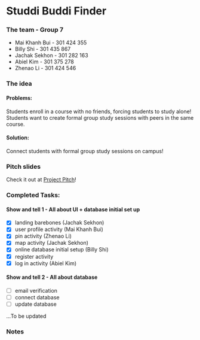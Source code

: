 # Studdi Buddi Finder

### The team - Group 7
- Mai Khanh Bui - 301 424 355
- Billy Shi - 301 435 867
- Jachak Sekhon - 301 282 163
- Abiel Kim - 301 375 278
- Zhenao Li - 301 424 546

### The idea 
#### Problems: 
Students enroll in a course with no friends, forcing students to study alone! 
Students want to create formal group study sessions with peers in the same course.

#### Solution: 
Connect students with formal group study sessions on campus!

### Pitch slides
Check it out at [Project Pitch](https://youtu.be/mcLWXShvOro)!

### Completed Tasks:
#### Show and tell 1 - All about UI + database initial set up
- [x] landing barebones (Jachak Sekhon)
- [x] user profile activity (Mai Khanh Bui)
- [x] pin activity (Zhenao Li)
- [x] map activity (Jachak Sekhon)
- [x] online database initial setup (Billy Shi)
- [x] register activity
- [x] log in activity (Abiel Kim)

#### Show and tell 2 - All about database
- [ ] email verification
- [ ] connect database
- [ ] update database

...To be updated

### Notes
